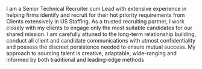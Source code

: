 I am a Senior Technical Recruiter cum Lead with extensive experience in helping firms identify and recruit for their hot priority requirements from Clients extensively in US Staffing. As a trusted recruiting partner, I work closely with my clients to engage only the most suitable candidates for our shared mission. I am carefully attuned to the long-term relationship building, conduct all client and candidate communications with utmost confidentiality and possess the discreet persistence needed to ensure mutual success. My approach to sourcing talent is creative, adaptable, wide-ranging and informed by both traditional and leading-edge methods
